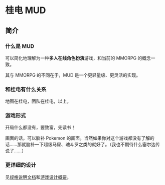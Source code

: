 # 桂电 MUD

## 简介

### 什么是 MUD

可以简化地理解为一种**多人在线角色扮演**游戏，和当前的 MMORPG 的概念一致。

其与 MMORPG 的不同在于，MUD 是一个更轻量级、更灵活的实现。

### 和桂电有什么关系

地图在桂电，团队在桂电，以上。

### 游戏形式

开局什么都没有，要致富，先读书！

画面的话，可以脑补 Pokemon 的画面。当然如果你对这个游戏都没有了解的话……那就脑补一下超级马尿、魂斗罗之类的就好了。（我也不期待什么塞尔达传说了……）

### 更详细的设计

见[规格说明文档](docs/specifications.md)和[游戏设计概要](docs/gdd-brief.md)。
